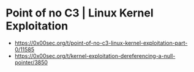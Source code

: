 # Point of no C3 | Linux Kernel Exploitation

- https://0x00sec.org/t/point-of-no-c3-linux-kernel-exploitation-part-0/11585
- https://0x00sec.org/t/kernel-exploitation-dereferencing-a-null-pointer/3850
